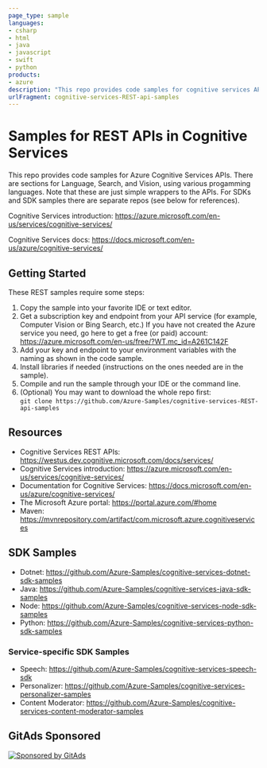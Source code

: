 ```yaml
---
page_type: sample
languages:
- csharp
- html
- java
- javascript
- swift
- python
products:
- azure
description: "This repo provides code samples for cognitive services APIs."
urlFragment: cognitive-services-REST-api-samples
---
```


# Samples for REST APIs in Cognitive Services

This repo provides code samples for Azure Cognitive Services APIs. There are sections for Language, Search, and Vision, using various progamming languages. Note that these are just simple wrappers to the APIs. For SDKs and SDK samples there are separate repos (see below for references). 

Cognitive Services introduction: https://azure.microsoft.com/en-us/services/cognitive-services/

Cognitive Services docs: https://docs.microsoft.com/en-us/azure/cognitive-services/

## Getting Started

These REST samples require some steps:
  1. Copy the sample into your favorite IDE or text editor.
  1. Get a subscription key and endpoint from your API service (for example, Computer Vision or Bing Search, etc.) If you have not created the Azure service you need, go here to get a free (or paid) account: https://azure.microsoft.com/en-us/free/?WT.mc_id=A261C142F
  1. Add your key and endpoint to your environment variables with the naming as shown in the code sample.
  1. Install libraries if needed (instructions on the ones needed are in the sample).
  1. Compile and run the sample through your IDE or the command line.
  1. (Optional) You may want to download the whole repo first: <br>
      `git clone https://github.com/Azure-Samples/cognitive-services-REST-api-samples`

## Resources

- Cognitive Services REST APIs: https://westus.dev.cognitive.microsoft.com/docs/services/
- Cognitive Services introduction: https://azure.microsoft.com/en-us/services/cognitive-services/
- Documentation for Cognitive Services: https://docs.microsoft.com/en-us/azure/cognitive-services/
- The Microsoft Azure portal: https://portal.azure.com/#home
- Maven: https://mvnrepository.com/artifact/com.microsoft.azure.cognitiveservices

## SDK Samples

- Dotnet: https://github.com/Azure-Samples/cognitive-services-dotnet-sdk-samples
- Java: https://github.com/Azure-Samples/cognitive-services-java-sdk-samples
- Node: https://github.com/Azure-Samples/cognitive-services-node-sdk-samples
- Python: https://github.com/Azure-Samples/cognitive-services-python-sdk-samples

### Service-specific SDK Samples

- Speech: https://github.com/Azure-Samples/cognitive-services-speech-sdk
- Personalizer: https://github.com/Azure-Samples/cognitive-services-personalizer-samples
- Content Moderator: https://github.com/Azure-Samples/cognitive-services-content-moderator-samples

## GitAds Sponsored
[![Sponsored by GitAds](https://gitads.dev/v1/ad-serve?source=arnabnandy7/cognitive-services-rest-api-samples@github)](https://gitads.dev/v1/ad-track?source=arnabnandy7/cognitive-services-rest-api-samples@github)


